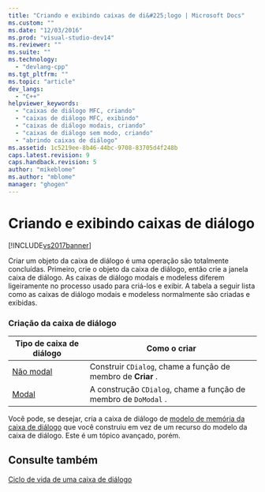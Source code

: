 ```yaml
---
title: "Criando e exibindo caixas de di&#225;logo | Microsoft Docs"
ms.custom: ""
ms.date: "12/03/2016"
ms.prod: "visual-studio-dev14"
ms.reviewer: ""
ms.suite: ""
ms.technology: 
  - "devlang-cpp"
ms.tgt_pltfrm: ""
ms.topic: "article"
dev_langs: 
  - "C++"
helpviewer_keywords: 
  - "caixas de diálogo MFC, criando"
  - "caixas de diálogo MFC, exibindo"
  - "caixas de diálogo modais, criando"
  - "caixas de diálogo sem modo, criando"
  - "abrindo caixas de diálogo"
ms.assetid: 1c5219ee-8b46-44bc-9708-83705d4f248b
caps.latest.revision: 9
caps.handback.revision: 5
author: "mikeblome"
ms.author: "mblome"
manager: "ghogen"
---
```

# Criando e exibindo caixas de di&#225;logo
[!INCLUDE[vs2017banner](../assembler/inline/includes/vs2017banner.md)]

Criar um objeto da caixa de diálogo é uma operação são totalmente concluídas.  Primeiro, crie o objeto da caixa de diálogo, então crie a janela caixa de diálogo.  As caixas de diálogo modais e modeless diferem ligeiramente no processo usado para criá\-los e exibir.  A tabela a seguir lista como as caixas de diálogo modais e modeless normalmente são criadas e exibidas.  
  
### Criação da caixa de diálogo  
  
|Tipo de caixa de diálogo|Como o criar|  
|------------------------------|------------------|  
|[Não modal](../mfc/creating-modeless-dialog-boxes.md)|Construir `CDialog`, chame a função de membro de **Criar** .|  
|[Modal](../mfc/creating-modal-dialog-boxes.md)|A construção `CDialog`, chame a função de membro de `DoModal` .|  
  
 Você pode, se desejar, cria a caixa de diálogo de [modelo de memória da caixa de diálogo](../mfc/using-a-dialog-template-in-memory.md) que você construiu em vez de um recurso do modelo da caixa de diálogo.  Este é um tópico avançado, porém.  
  
## Consulte também  
 [Ciclo de vida de uma caixa de diálogo](../mfc/life-cycle-of-a-dialog-box.md)